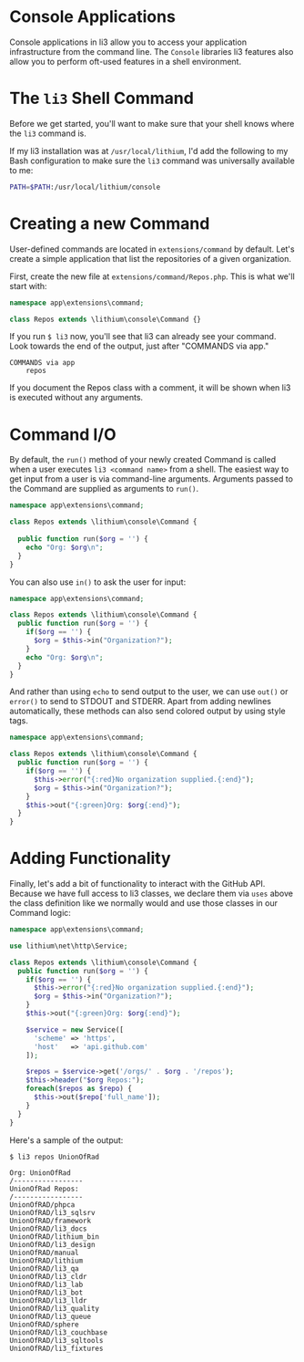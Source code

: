 # Console Applications

Console applications in li3 allow you to access your application
infrastructure from the command line. The `Console` libraries li3
features also allow you to perform oft-used features in a shell
environment.

# The `li3` Shell Command

Before we get started, you'll want to make sure that your shell knows
where the `li3` command is.

If my li3 installation was at `/usr/local/lithium`, I'd add the
following to my Bash configuration to make sure the `li3` command was
universally available to me:

```bash
PATH=$PATH:/usr/local/lithium/console
```

# Creating a new Command

User-defined commands are located in `extensions/command` by
default. Let's create a simple application that list the repositories of
a given organization.

First, create the new file at `extensions/command/Repos.php`. This
is what we'll start with:

```php
namespace app\extensions\command;

class Repos extends \lithium\console\Command {}
```

If you run `$ li3` now, you'll see that li3 can already see your
command. Look towards the end of the output, just after "COMMANDS via
app."

```text
COMMANDS via app
    repos
```

If you document the Repos class with a comment, it will be shown when
li3 is executed without any arguments.

# Command I/O

By default, the `run()` method of your newly created Command is called
when a user executes `li3 <command name>` from a shell. The easiest way
to get input from a user is via command-line arguments. Arguments passed
to the Command are supplied as arguments to `run()`.

```php
namespace app\extensions\command;

class Repos extends \lithium\console\Command {
  
  public function run($org = '') {
    echo "Org: $org\n";
  }
}
```

You can also use `in()` to ask the user for input:

```php
namespace app\extensions\command;

class Repos extends \lithium\console\Command {
  public function run($org = '') {
    if($org == '') {
      $org = $this->in("Organization?");
    }
    echo "Org: $org\n";
  }
}
```

And rather than using `echo` to send output to the user, we can use
`out()` or `error()` to send to STDOUT and STDERR. Apart from adding
newlines automatically, these methods can also send colored output by using style tags.

```php
namespace app\extensions\command;

class Repos extends \lithium\console\Command {
  public function run($org = '') {
    if($org == '') {
      $this->error("{:red}No organization supplied.{:end}");
      $org = $this->in("Organization?");
    }
    $this->out("{:green}Org: $org{:end}");
  }
}
```

# Adding Functionality

Finally, let's add a bit of functionality to interact with the GitHub
API. Because we have full access to li3 classes, we declare them via
`uses` above the class definition like we normally would and use those
classes in our Command logic:

```php
namespace app\extensions\command;

use lithium\net\http\Service;

class Repos extends \lithium\console\Command {
  public function run($org = '') {
    if($org == '') {
      $this->error("{:red}No organization supplied.{:end}");
      $org = $this->in("Organization?");
    }
    $this->out("{:green}Org: $org{:end}");

    $service = new Service([
      'scheme' => 'https',
      'host'   => 'api.github.com'
    ]);

    $repos = $service->get('/orgs/' . $org . '/repos');
    $this->header("$org Repos:");
    foreach($repos as $repo) {
      $this->out($repo['full_name']);
    }
  }
}
```

Here's a sample of the output:

```bash
$ li3 repos UnionOfRad
```

```text
Org: UnionOfRad
/-----------------
UnionOfRad Repos:
/-----------------
UnionOfRAD/phpca
UnionOfRAD/li3_sqlsrv
UnionOfRAD/framework
UnionOfRAD/li3_docs
UnionOfRAD/lithium_bin
UnionOfRAD/li3_design
UnionOfRAD/manual
UnionOfRAD/lithium
UnionOfRAD/li3_qa
UnionOfRAD/li3_cldr
UnionOfRAD/li3_lab
UnionOfRAD/li3_bot
UnionOfRAD/li3_lldr
UnionOfRAD/li3_quality
UnionOfRAD/li3_queue
UnionOfRAD/sphere
UnionOfRAD/li3_couchbase
UnionOfRAD/li3_sqltools
UnionOfRAD/li3_fixtures
```
